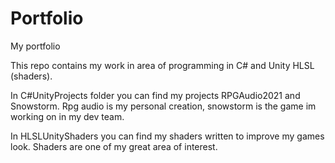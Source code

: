 # Portfolio
My portfolio

This repo contains my work in area of programming in C# and Unity HLSL (shaders).

In C#UnityProjects folder you can find my projects RPGAudio2021 and Snowstorm. Rpg audio is my personal creation, snowstorm is the game im working on in my dev team.

In HLSLUnityShaders you can find my shaders written to improve my games look. Shaders are one of my great area of interest.
